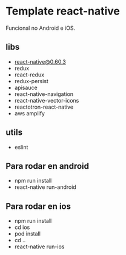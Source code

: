 # Template react-native

Funcional no Android e iOS.

## libs
- react-native@0.60.3
- redux
- react-redux
- redux-persist
- apisauce
- react-native-navigation
- react-native-vector-icons
- reactotron-react-native
- aws amplify

## utils
- eslint

## Para rodar en android
- npm run install
- react-native run-android

## Para rodar en ios
- npm run install
- cd ios
- pod install
- cd ..
- react-native run-ios
